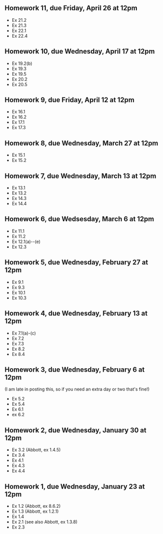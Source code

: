 ## Homework 11, due Friday, April 26 at 12pm

* Ex 21.2
* Ex 21.3
* Ex 22.1
* Ex 22.4

## Homework 10, due Wednesday, April 17 at 12pm

* Ex 19.2(b)
* Ex 19.3
* Ex 19.5
* Ex 20.2
* Ex 20.5

## Homework 9, due Friday, April 12 at 12pm

* Ex 16.1
* Ex 16.2
* Ex 17.1
* Ex 17.3

## Homework 8, due Wednesday, March 27 at 12pm

* Ex 15.1
* Ex 15.2

## Homework 7, due Wednesday, March 13 at 12pm

* Ex 13.1
* Ex 13.2
* Ex 14.3
* Ex 14.4

## Homework 6, due Wedsesday, March 6 at 12pm

* Ex 11.1
* Ex 11.2
* Ex 12.1(a)--(e)
* Ex 12.3

## Homework 5, due Wednesday, February 27 at 12pm

* Ex 9.1
* Ex 9.3
* Ex 10.1
* Ex 10.3

## Homework 4, due Wednesday, February 13 at 12pm

* Ex 7.1(a)-(c)
* Ex 7.2
* Ex 7.3
* Ex 8.2
* Ex 8.4

## Homework 3, due Wednesday, February 6 at 12pm
(I am late in posting this, so if you need an extra day or two that's fine!)

* Ex 5.2
* Ex 5.4
* Ex 6.1
* ex 6.2

## Homework 2, due Wednesday, January 30 at 12pm

* Ex 3.2 (Abbott, ex 1.4.5)
* Ex 3.4
* Ex 4.1
* Ex 4.3
* Ex 4.4

## Homework 1, due Wednesday, January 23 at 12pm

* Ex 1.2 (Abbott, ex 8.6.2)
* Ex 1.3 (Abbott, ex 1.2.1)
* Ex 1.4
* Ex 2.1 (see also Abbott, ex 1.3.8)
* Ex 2.3
